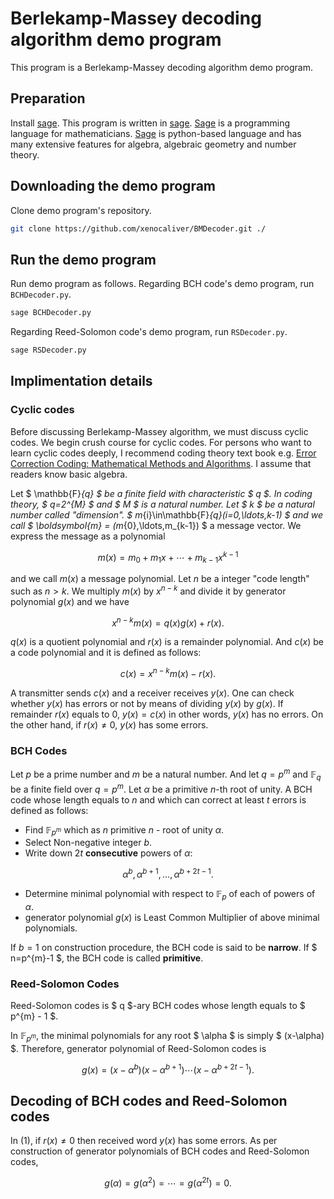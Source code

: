# Berlekamp-Massey decoding algorithm demo program 
This program is a Berlekamp-Massey decoding algorithm demo program.

## Preparation
Install [sage](https://www.sagemath.org). This program is written in [sage](https://www.sagemath.org). [Sage](https://www.sagemath.org) is a programming language for mathematicians. [Sage](https://www.sagemath.org) is python-based language and has many extensive features for algebra, algebraic geometry and number theory.


## Downloading the demo program
Clone demo program's repository.

```sh
git clone https://github.com/xenocaliver/BMDecoder.git ./
```

## Run the demo program
Run demo program as follows.  Regarding BCH code's demo program, run `BCHDecoder.py`.

```sh
sage BCHDecoder.py
```

Regarding Reed-Solomon code's demo program, run `RSDecoder.py`.

```sh
sage RSDecoder.py
```

## Implimentation details
### Cyclic codes
Before discussing Berlekamp-Massey algorithm, we must discuss cyclic codes. We begin crush course for cyclic codes. For persons who want to learn cyclic codes deeply, I recommend coding theory text book e.g. [Error Correction Coding: Mathematical Methods and Algorithms](https://onlinelibrary.wiley.com/doi/book/10.1002/0471739219). I assume that readers know basic algebra.

Let $ \mathbb{F}_{q} $ be a finite field with characteristic $ q $. In coding theory, $ q=2^{M} $ and $ M $ is a natural number. Let $ k $ be a natural number called "dimension". $ m_{i}\in\mathbb{F}_{q}(i=0,\ldots,k-1) $ and we call $ \boldsymbol{m} = (m_{0},\ldots,m_{k-1}) $ a message vector. We express the message as a polynomial

$$
m(x)=m_{0}+m_{1}x+\cdots+m_{k-1}x^{k-1}
$$

and we call $m(x)$ a message polynomial. Let $n$ be a integer "code length" such as $n>k$. We multiply $m(x)$ by $x^{n-k}$ and divide it by generator polynomial $g(x)$ and we have

$$
x^{n-k}m(x)=q(x)g(x)+r(x).
$$

$q(x)$ is a quotient polynomial and $r(x)$ is a remainder polynomial. And $c(x)$ be a code polynomial and it is defined as follows:

$$
c(x)=x^{n-k}m(x)-r(x).\tag{1}
$$

A transmitter sends $c(x)$ and a receiver receives $y(x)$. One can check whether $y(x)$ has errors or not by means of dividing $y(x)$ by $g(x)$. If remainder $r(x)$ equals to $0$, $y(x) = c(x)$ in other words, $y(x)$ has no errors. On the other hand, if $r(x)\neq 0$, $y(x)$ has some errors.

### BCH Codes
Let $p$ be a prime number and $m$ be a natural number. And let $q=p^{m}$ and $\mathbb{F}_{q}$ be a finite field over $q=p^{m}$. Let $\alpha$ be a primitive $n$-th root of unity. A BCH code whose length equals to $n$ and which can correct at least $t$ errors is defined as follows:

- Find $\mathbb{F}_{p^{m}}$ which as $n$ primitive $n$ - root of unity $\alpha$.
- Select Non-negative integer $b$.
- Write down $2t$ **consecutive** powers of $\alpha$:

$$
\alpha^{b},\alpha^{b+1},\ldots,\alpha^{b+2t-1}.
$$

- Determine minimal polynomial with respect to $\mathbb{F}_{p}$ of each of powers of $\alpha$.
- generator polynomial $g(x)$ is Least Common Multiplier of above minimal polynomials.

If $b=1$ on construction procedure, the BCH code is said to be **narrow**. If $ n=p^{m}-1 $, the BCH code is called **primitive**.

### Reed-Solomon Codes
Reed-Solomon codes is $ q $-ary BCH codes whose length equals to $ p^{m} - 1 $.

In $\mathbb{F}_{p^{m}}$, the minimal polynomials for any root $ \alpha $ is simply $ (x-\alpha) $. Therefore, generator polynomial of Reed-Solomon codes is 

$$
g(x) = (x-\alpha^{b})(x-\alpha^{b+1})\cdots(x-\alpha^{b+2t-1}).
$$

## Decoding of BCH codes and Reed-Solomon codes
In (1), if $r(x)\neq 0$ then received word $y(x)$ has some errors. As per construction of generator polynomials of BCH codes and Reed-Solomon codes, 

$$
g(\alpha)=g(\alpha^{2})=\cdots=g(\alpha^{2t})=0.
$$

